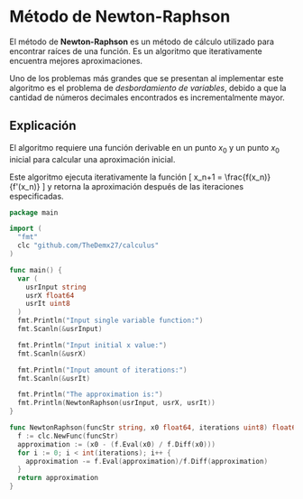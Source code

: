# Método de Newton-Raphson

El método de **Newton-Raphson** es un método de cálculo utilizado para encontrar raíces de una función. Es un algoritmo que iterativamente encuentra mejores aproximaciones.

Uno de los problemas más grandes que se presentan al implementar este algoritmo es el problema de _desbordamiento de variables_, debido a que la cantidad de números decimales encontrados es incrementalmente mayor.

## Explicación

El algoritmo requiere una función derivable en un punto $x_0$ y un punto $x_0$ inicial para calcular una aproximación inicial.

Este algoritmo ejecuta iterativamente la función
\[ x_n+1 = \frac{f(x_n)}{f'(x_n)} \]
y retorna la aproximación después de las iteraciones especificadas.

```go
package main

import (
  "fmt"
  clc "github.com/TheDemx27/calculus"
)

func main() {
  var (
    usrInput string
    usrX float64
    usrIt uint8
  )
  fmt.Println("Input single variable function:")
  fmt.Scanln(&usrInput)

  fmt.Println("Input initial x value:")
  fmt.Scanln(&usrX)

  fmt.Println("Input amount of iterations:")
  fmt.Scanln(&usrIt)

  fmt.Println("The approximation is:")
  fmt.Println(NewtonRaphson(usrInput, usrX, usrIt))
}

func NewtonRaphson(funcStr string, x0 float64, iterations uint8) float64 {
  f := clc.NewFunc(funcStr)
  approximation := (x0 - (f.Eval(x0) / f.Diff(x0)))
  for i := 0; i < int(iterations); i++ {
    approximation -= f.Eval(approximation)/f.Diff(approximation)
  }
  return approximation
}
```
